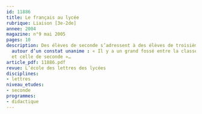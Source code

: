 ```yaml
---
id: 11886
title: Le français au lycée
rubrique: Liaison [3e-2de]
annee: 2004
magazine: n°9 mai 2005
pages: 10
description: Des élèves de seconde s’adressent à des élèves de troisième et témoignent
  autour d’un constat unanime : « Il y a un grand fossé entre la classe de troisième
  et celle de seconde »…
article_pdf: 11886.pdf
revue: L’école des lettres des lycées
disciplines:
- lettres
niveau_etudes:
- seconde
programmes:
- didactique
---
```

